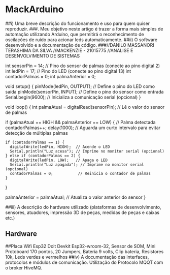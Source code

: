# MackArduino
##i)         Uma breve descrição do funcionamento e uso para quem quiser reproduzir.
###. Meu objetivo neste artigo é trazer a forma mais simples de automação utilizando Arduíno, que permitirá o reconhecimento de oscilações de ruído para acionar leds automaticamente.
##ii)       O software desenvolvido e a documentação de código.
###//DANILO MASSANORI TERASHIMA DA SILVA
//MACKENZIE - 21015775
//ANALISE E DESENVOLVIMENTO DE SISTEMAS


int sensorPin = 14;     // Pino do sensor de palmas (conecte ao pino digital 2)
int ledPin = 17;       // Pino do LED (conecte ao pino digital 13)
int contadorPalmas = 0;
int palmaAnterior = 0;

void setup() {
  pinMode(ledPin, OUTPUT);        // Define o pino do LED como saída
  pinMode(sensorPin, INPUT);      // Define o pino do sensor como entrada
  Serial.begin(9600);             // Inicializa a comunicação serial (opcional)
}

void loop() {
  int palmaAtual = digitalRead(sensorPin);  // Lê o valor do sensor de palmas
  
  if (palmaAtual == HIGH && palmaAnterior == LOW) {
    // Palma detectada
    contadorPalmas++;
    delay(1000);  // Aguarda um curto intervalo para evitar detecção de múltiplas palmas
    
    if (contadorPalmas == 1) {
      digitalWrite(ledPin, HIGH);  // Acende o LED
      Serial.println("Luz acesa"); // Imprime no monitor serial (opcional)
    } else if (contadorPalmas == 2) {
      digitalWrite(ledPin, LOW);   // Apaga o LED
      Serial.println("Luz apagada"); // Imprime no monitor serial (opcional)
      contadorPalmas = 0;           // Reinicia o contador de palmas
    }
  }
  
  palmaAnterior = palmaAtual;   // Atualiza o valor anterior do sensor
}


##iii)      A descrição do hardware utilizado (plataformas de desenvolvimento, sensores, atuadores, impressão 3D de peças, medidas de peças e caixas etc.)
## Hardware
##Placa Wifi Esp32 Doit Devkit Esp32-wroom-32, Sensor de SOM, Mini Protoboard 170 pontos, 20 Jumpers, Bateria 9 volts, Clip bateria, Resistores 10k, Leds verdes e vermelhos 
##iv)      A documentação das interfaces, protocolos e módulos de comunicação.
Utilização do Protocolo MQQT com o broker HiveMQ.
